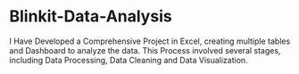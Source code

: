 # Blinkit-Data-Analysis
I Have Developed a Comprehensive Project in Excel, creating multiple tables and Dashboard to analyze the data. This Process involved several stages, including Data Processing, Data Cleaning and Data Visualization.
